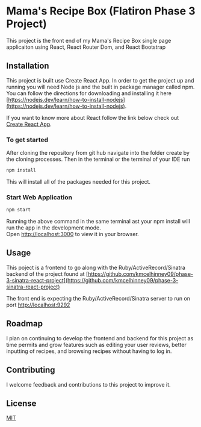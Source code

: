 # Mama's Recipe Box (Flatiron Phase 3 Project)

 This project is the front end of my Mama's Recipe Box single page applicaiton using React, React Router Dom, and React Bootstrap

## Installation

This project is built use Create React App. In order to get the project up and running you will need Node js and the built in package manager called npm. You can follow the directions for downloading and installing it here [https://nodejs.dev/learn/how-to-install-nodejs](https://nodejs.dev/learn/how-to-install-nodejs).

If you want to know more about React follow the link below check out [Create React App](https://github.com/facebook/create-react-app).

### To get started
  After cloning the repository from git hub navigate into the folder create by the cloning processes. Then in the terminal or the terminal of your IDE run 
  ```bash 
  npm install
  ``` 
  This will install all of the packages needed for this project.


### Start Web Application

```bash
npm start
```

Running the above command in the same terminal ast your npm install will run the app in the development mode.\
Open [http://localhost:3000](http://localhost:3000) to view it in your browser.

## Usage
This poject is a frontend to go along with the Ruby/ActiveRecord/Sinatra backend of the project found at [https://github.com/kmcelhinney09/phase-3-sinatra-react-project](https://github.com/kmcelhinney09/phase-3-sinatra-react-project)

The front end is expecting the Ruby/ActiveRecord/Sinatra server to run on port [http://localhost:9292](http://localhost:9292)

## Roadmap
I plan on continuing to develop the frontend and backend for this project as time permits and grow features such as editing your user reviews, better inputting of recipes, and browsing recipes without having to log in. 

## Contributing
I welcome feedback and contributions to this project to improve it.


## License
[MIT](https://choosealicense.com/licenses/mit/)


